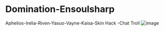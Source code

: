 # Domination-Ensoulsharp
Aphelios-Irelia-Riven-Yasuo-Vayne-Kaisa-Skin Hack -Chat Troll
![image](https://cdn.discordapp.com/attachments/612555523589668866/724609491512852520/593690079000e.png)
